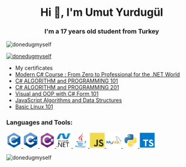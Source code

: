 <h1 align="center">Hi 👋, I'm Umut Yurdugül</h1>
<h3 align="center">I'm a 17 years old student from Turkey</h3>

<p align="left"> <img src="https://komarev.com/ghpvc/?username=donedugmyself&label=Profile%20views&color=0e75b6&style=flat" alt="donedugmyself" /> </p>

<p align="left"> <a href="https://github.com/ryo-ma/github-profile-trophy"><img src="https://github-profile-trophy.vercel.app/?username=donedugmyself" alt="donedugmyself" /></a> </p>



- My certificates 
- [Modern C# Course : From Zero to Professional for the .NET World](https://www.udemy.com/certificate/UC-a1d8894a-4734-457f-b027-f65bdf797bf9/)
- [C# ALGORITHM and PROGRAMMING 101 ](https://gelecegiyazanlar.turkcell.com.tr/kisi/belge/varheartnull/C%20Sharp%20ile%20Algoritma%20ve%20Programlama/101)
- [C# ALGORITHM and PROGRAMMING 201 ](https://gelecegiyazanlar.turkcell.com.tr/kisi/belge/varheartnull/C%20Sharp%20ile%20Algoritma%20ve%20Programlama/201)
- [Visual and OOP with C# Form 101](https://gelecegiyazanlar.turkcell.com.tr/kisi/belge/varheartnull/C%20Sharp%20Form%20ile%20Görsel%20ve%20Nesne%20Tabanlı%20Programlama/101)
- [JavaScript Algorithms and Data Structures](https://www.freecodecamp.org/certification/varheartnull/javascript-algorithms-and-data-structures) 
- [Basic Linux 101](https://gelecegiyazanlar.turkcell.com.tr/kisi/belge/varheartnull/Temel%20Linux/101)











<p align="left">
</p>

<h3 align="left">Languages and Tools:</h3>
<p align="left"> <a href="https://www.cprogramming.com/" target="_blank" rel="noreferrer"> <img src="https://raw.githubusercontent.com/devicons/devicon/master/icons/c/c-original.svg" alt="c" width="40" height="40"/> </a> <a href="https://www.w3schools.com/cpp/" target="_blank" rel="noreferrer"> <img src="https://raw.githubusercontent.com/devicons/devicon/master/icons/cplusplus/cplusplus-original.svg" alt="cplusplus" width="40" height="40"/> </a> <a href="https://www.w3schools.com/cs/" target="_blank" rel="noreferrer"> <img src="https://raw.githubusercontent.com/devicons/devicon/master/icons/csharp/csharp-original.svg" alt="csharp" width="40" height="40"/> </a> <a href="https://dotnet.microsoft.com/" target="_blank" rel="noreferrer"> <img src="https://raw.githubusercontent.com/devicons/devicon/master/icons/dot-net/dot-net-original-wordmark.svg" alt="dotnet" width="40" height="40"/> </a> <a href="https://www.java.com" target="_blank" rel="noreferrer"> <img src="https://raw.githubusercontent.com/devicons/devicon/master/icons/java/java-original.svg" alt="java" width="40" height="40"/> </a> <a href="https://developer.mozilla.org/en-US/docs/Web/JavaScript" target="_blank" rel="noreferrer"> <img src="https://raw.githubusercontent.com/devicons/devicon/master/icons/javascript/javascript-original.svg" alt="javascript" width="40" height="40"/> </a> <a href="https://www.mysql.com/" target="_blank" rel="noreferrer"> <img src="https://raw.githubusercontent.com/devicons/devicon/master/icons/mysql/mysql-original-wordmark.svg" alt="mysql" width="40" height="40"/> </a> <a href="https://www.python.org" target="_blank" rel="noreferrer"> <img src="https://raw.githubusercontent.com/devicons/devicon/master/icons/python/python-original.svg" alt="python" width="40" height="40"/> </a> <a href="https://www.typescriptlang.org/" target="_blank" rel="noreferrer"> <img src="https://raw.githubusercontent.com/devicons/devicon/master/icons/typescript/typescript-original.svg" alt="typescript" width="40" height="40"/> </a> </p>

<p><img align="left" src="https://github-readme-stats.vercel.app/api/top-langs?username=donedugmyself&show_icons=true&locale=en&layout=compact" alt="donedugmyself" /></p>

